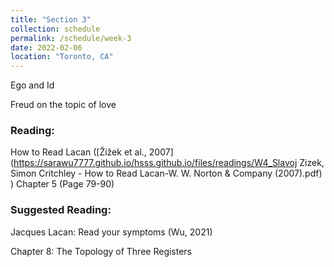 ```yaml
---
title: "Section 3"
collection: schedule
permalink: /schedule/week-3
date: 2022-02-06
location: "Toronto, CA"
---
```


Ego and Id

Freud on the topic of love

### Reading: 
How to Read Lacan ([Žižek et al., 2007](https://sarawu7777.github.io/hsss.github.io/files/readings/W4_Slavoj Zizek, Simon Critchley - How to Read Lacan-W. W. Norton & Company (2007).pdf)
) Chapter 5 (Page 79-90)


### Suggested Reading:

Jacques Lacan: Read your symptoms (Wu, 2021) 

Chapter 8: The Topology of Three Registers